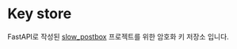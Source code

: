 # Key store

FastAPI로 작성된 [slow_postbox](https://github.com/chick0/slow_postbox) 프로젝트를 위한 암호화 키 저장소 입니다.

